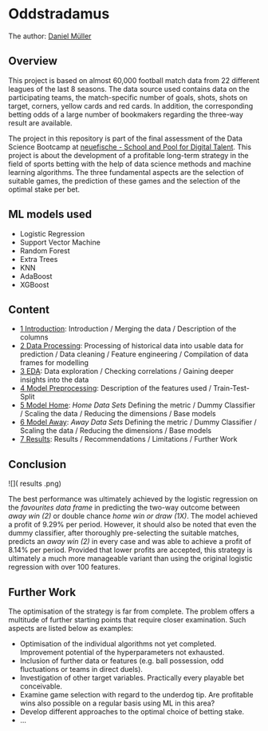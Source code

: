 # Oddstradamus

The author: [Daniel Müller](https://github.com/mue94)

## Overview

This project is based on almost 60,000 football match data from 22 different leagues of the last 8 seasons. The data source used contains data on the participating teams, the match-specific number of goals, shots, shots on target, corners, yellow cards and red cards. In addition, the corresponding betting odds of a large number of bookmakers regarding the three-way result are available.

The project in this repository is part of the final assessment of the Data Science Bootcamp at [neuefische - School and Pool for Digital Talent](https://www.neuefische.de). This project is about the development of a profitable long-term strategy in the field of sports betting with the help of data science methods and machine learning algorithms. The three fundamental aspects are the selection of suitable games, the prediction of these games and the selection of the optimal stake per bet.

## ML models used

- Logistic Regression
- Support Vector Machine
- Random Forest
- Extra Trees
- KNN
- AdaBoost
- XGBoost

## Content

- [1 Introduction](https://github.com/mue94/oddstradamus/blob/main/01_Introduction.ipynb): Introduction / Merging the data / Description of the columns
- [2 Data Processing](https://github.com/mue94/oddstradamus/blob/main/02_Data_Processing.ipynb): Processing of historical data into usable data for prediction / Data cleaning / Feature engineering / Compilation of data frames for modelling
- [3 EDA](https://github.com/mue94/oddstradamus/blob/main/03_EDA.ipynb): Data exploration / Checking correlations / Gaining deeper insights into the data
- [4 Model Preprocessing](https://github.com/mue94/oddstradamus/blob/main/04_Model_Preprocessing.ipynb): Description of the features used / Train-Test-Split
- [5 Model Home](https://github.com/mue94/oddstradamus/blob/main/05_Model_Home.ipynb): _Home Data Sets_ Defining the metric / Dummy Classifier / Scaling the data / Reducing the dimensions / Base models
- [6 Model Away](https://github.com/mue94/oddstradamus/blob/main/06_Model_Away.ipynb): _Away Data Sets_ Defining the metric / Dummy Classifier / Scaling the data / Reducing the dimensions / Base models
- [7 Results](https://github.com/mue94/oddstradamus/blob/main/07_Results.ipynb): Results / Recommendations / Limitations / Further Work

## Conclusion

![]( results .png)

The best performance was ultimately achieved by the logistic regression on the _favourites data frame_ in predicting the two-way outcome between _away win (2)_ or double chance _home win or draw (1X)_. The model achieved a profit of 9.29% per period. However, it should also be noted that even the dummy classifier, after thoroughly pre-selecting the suitable matches, predicts an _away win (2)_ in every case and was able to achieve a profit of 8.14% per period. Provided that lower profits are accepted, this strategy is ultimately a much more manageable variant than using the original logistic regression with over 100 features.

## Further Work

The optimisation of the strategy is far from complete. The problem offers a multitude of further starting points that require closer examination. Such aspects are listed below as examples:


- Optimisation of the individual algorithms not yet completed. Improvement potential of the hyperparameters not exhausted.
- Inclusion of further data or features (e.g. ball possession, odd fluctuations or teams in direct duels).
- Investigation of other target variables. Practically every playable bet conceivable.
- Examine game selection with regard to the underdog tip. Are profitable wins also possible on a regular basis using ML in this area?
- Develop different approaches to the optimal choice of betting stake.
- ...
